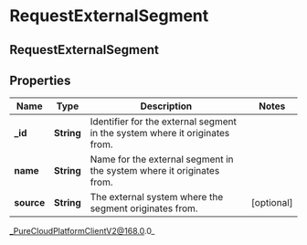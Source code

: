 # RequestExternalSegment

## RequestExternalSegment

## Properties

|Name | Type | Description | Notes|
|------------ | ------------- | ------------- | -------------|
| **_id** | **String** | Identifier for the external segment in the system where it originates from. | |
| **name** | **String** | Name for the external segment in the system where it originates from. | |
| **source** | **String** | The external system where the segment originates from. | [optional] |



_PureCloudPlatformClientV2@168.0.0_
